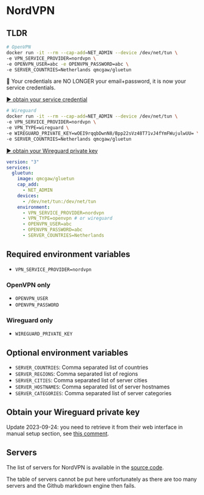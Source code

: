 # NordVPN

## TLDR

```sh
# OpenVPN
docker run -it --rm --cap-add=NET_ADMIN --device /dev/net/tun \
-e VPN_SERVICE_PROVIDER=nordvpn \
-e OPENVPN_USER=abc -e OPENVPN_PASSWORD=abc \
-e SERVER_COUNTRIES=Netherlands qmcgaw/gluetun
```

💁 Your credentials are NO LONGER your email+password, it is now your service credentials.

[▶️ obtain your service credential](https://my.nordaccount.com/dashboard/nordvpn/manual-configuration/service-credentials/)

```sh
# Wireguard
docker run -it --rm --cap-add=NET_ADMIN --device /dev/net/tun \
-e VPN_SERVICE_PROVIDER=nordvpn \
-e VPN_TYPE=wireguard \
-e WIREGUARD_PRIVATE_KEY=wOEI9rqqbDwnN8/Bpp22sVz48T71vJ4fYmFWujulwUU= \
-e SERVER_COUNTRIES=Netherlands qmcgaw/gluetun
```

[▶️ obtain your Wireguard private key](#obtain-your-wireguard-private-key)

```yml
version: "3"
services:
  gluetun:
    image: qmcgaw/gluetun
    cap_add:
      - NET_ADMIN
    devices:
      - /dev/net/tun:/dev/net/tun
    environment:
      - VPN_SERVICE_PROVIDER=nordvpn
      - VPN_TYPE=openvpn # or wireguard
      - OPENVPN_USER=abc
      - OPENVPN_PASSWORD=abc
      - SERVER_COUNTRIES=Netherlands
```

## Required environment variables

- `VPN_SERVICE_PROVIDER=nordvpn`

### OpenVPN only

- `OPENVPN_USER`
- `OPENVPN_PASSWORD`

### Wireguard only

- `WIREGUARD_PRIVATE_KEY`

## Optional environment variables

- `SERVER_COUNTRIES`: Comma separated list of countries
- `SERVER_REGIONS`: Comma separated list of regions
- `SERVER_CITIES`: Comma separated list of server cities
- `SERVER_HOSTNAMES`: Comma separated list of server hostnames
- `SERVER_CATEGORIES`: Comma separated list of server categories

## Obtain your Wireguard private key

Update 2023-09-24: you need to retrieve it from their web interface in manual setup section, see [this comment](https://github.com/qdm12/gluetun-wiki/issues/15).

## Servers

The list of servers for NordVPN is available in the [source code](https://github.com/qdm12/gluetun/blob/master/internal/storage/servers.json).

The table of servers cannot be put here unfortunately as there are too many servers and the Github markdown engine then fails.
